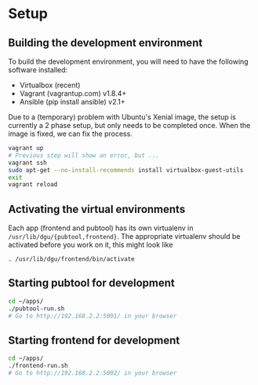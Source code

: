 
# Setup

## Building the development environment

To build the development environment, you will need to have the following 
software installed:

* Virtualbox (recent)
* Vagrant (vagrantup.com) v1.8.4+
* Ansible (pip install ansible) v2.1+

Due to a (temporary) problem with Ubuntu's Xenial image, the setup is 
currently a 2 phase setup, but only needs to be completed once. When 
the image is fixed, we can fix the process.

```bash
vagrant up
# Previous step will show an error, but ...
vagrant ssh
sudo apt-get --no-install-recommends install virtualbox-guest-utils
exit
vagrant reload
```

## Activating the virtual environments

Each app (frontend and pubtool) has its own virtualenv in ```/usr/lib/dgu/{pubtool,frontend}```. The appropriate virtualenv should be activated before you work on it, this might look like 

```
. /usr/lib/dgu/frontend/bin/activate
```

## Starting pubtool for development

```bash
cd ~/apps/
./pubtool-run.sh
# Go to http://192.168.2.2:5001/ in your browser
```

## Starting frontend for development

```bash
cd ~/apps/
./frontend-run.sh
# Go to http://192.168.2.2:5002/ in your browser
```